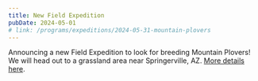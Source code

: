 ```yaml
---
title: New Field Expedition
pubDate: 2024-05-01
# link: /programs/expeditions/2024-05-31-mountain-plovers
---
```


Announcing a new Field Expedition to look for breeding Mountain Plovers! We will head out to a grassland area near Springerville, AZ. [More details here](/programs/expeditions/2024-05-31-mountain-plovers).
